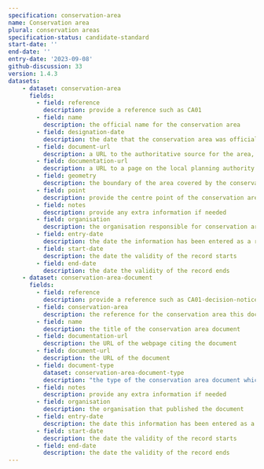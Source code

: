 ```yaml
---
specification: conservation-area
name: Conservation area
plural: conservation areas
specification-status: candidate-standard
start-date: ''
end-date: ''
entry-date: '2023-09-08'
github-discussion: 33
version: 1.4.3
datasets:
    - dataset: conservation-area
      fields:
        - field: reference
          description: provide a reference such as CA01
        - field: name
          description: the official name for the conservation area
        - field: designation-date
          description: the date that the conservation area was officially designated
        - field: document-url
          description: a URL to the authoritative source for the area, this is often a PDF containing a map with the area drawn on it
        - field: documentation-url
          description: a URL to a page on the local planning authority website that provides information about the conservation area
        - field: geometry
          description: the boundary of the area covered by the conservation area in WKT format 
        - field: point
          description: provide the centre point of the conservation area if you do not have a full geometry available
        - field: notes
          description: provide any extra information if needed
        - field: organisation
          description: the organisation responsible for conservation areas
        - field: entry-date
          description: the date the information has been entered as a record
        - field: start-date
          description: the date the validity of the record starts
        - field: end-date
          description: the date the validity of the record ends
    - dataset: conservation-area-document
      fields:
        - field: reference
          description: provide a reference such as CA01-decision-notice
        - field: conservation-area
          description: the reference for the conservation area this document is about
        - field: name
          description: the title of the conservation area document
        - field: documentation-url
          description: the URL of the webpage citing the document
        - field: document-url
          description: the URL of the document
        - field: document-type
          dataset: conservation-area-document-type
          description: "the type of the conservation area document which must be one of the following values: 'area-appraisal', 'notice', or leave blank"
        - field: notes
          description: provide any extra information if needed
        - field: organisation
          description: the organisation that published the document
        - field: entry-date
          description: the date this information has been entered as a record
        - field: start-date
          description: the date the validity of the record starts
        - field: end-date
          description: the date the validity of the record ends
---
```

